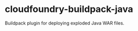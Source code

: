 cloudfoundry-buildpack-java
===========================
Buildpack plugin for deploying exploded Java WAR files.
